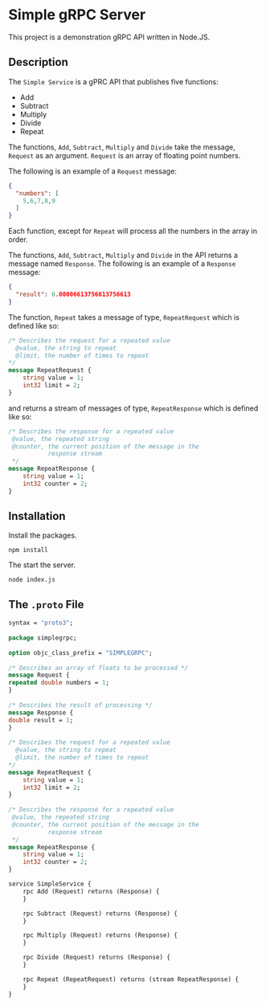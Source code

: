 # Simple gRPC Server

This project is a demonstration gRPC API written in Node.JS.

## Description

The `Simple Service` is a gPRC API that publishes five functions:

* Add
* Subtract
* Multiply
* Divide
* Repeat

The functions, `Add`, `Subtract`, `Multiply` and `Divide` take the message, `Request` as an argument. `Request` is
an array of floating point numbers.
 
The following is an example of a `Request` message:

```json
{
  "numbers": [
    5,6,7,8,9
  ]
}
```
 
Each function, except for `Repeat` will process all the numbers in the array in order.

The functions, `Add`, `Subtract`, `Multiply` and `Divide` in the API returns a message named `Response`. The following is an example of a 
`Response` message:

```json
{
  "result": 0.00006613756613756613
}
```

The function, `Repeat` takes a message of type, `RepeatRequest` which is defined like so:

```proto
/* Describes the request for a repeated value
  @value, the string to repeat
  @limit, the number of times to repeat
*/
message RepeatRequest {
    string value = 1;
    int32 limit = 2;
}
```
and returns a stream of messages of type, `RepeatResponse` which is defined like so:

```proto
/* Describes the response for a repeated value
 @value, the repeated string
 @counter, the current position of the message in the
           response stream
 */
message RepeatResponse {
    string value = 1;
    int32 counter = 2;
}
```
## Installation

Install the packages.

`npm install`

The start the server.

`node index.js`

## The `.proto` File

```proto
syntax = "proto3";
    
package simplegrpc;
    
option objc_class_prefix = "SIMPLEGRPC";
    
/* Describes an array of floats to be processed */
message Request {
repeated double numbers = 1;
}
    
/* Describes the result of processing */
message Response {
double result = 1;
}
        
/* Describes the request for a repeated value
  @value, the string to repeat
  @limit, the number of times to repeat
*/
message RepeatRequest {
    string value = 1;
    int32 limit = 2;
}
        
/* Describes the response for a repeated value
 @value, the repeated string
 @counter, the current position of the message in the
           response stream
 */
message RepeatResponse {
    string value = 1;
    int32 counter = 2;
}

service SimpleService {
    rpc Add (Request) returns (Response) {
    }

    rpc Subtract (Request) returns (Response) {
    }

    rpc Multiply (Request) returns (Response) {
    }

    rpc Divide (Request) returns (Response) {
    }

    rpc Repeat (RepeatRequest) returns (stream RepeatResponse) {
    }
}
```

